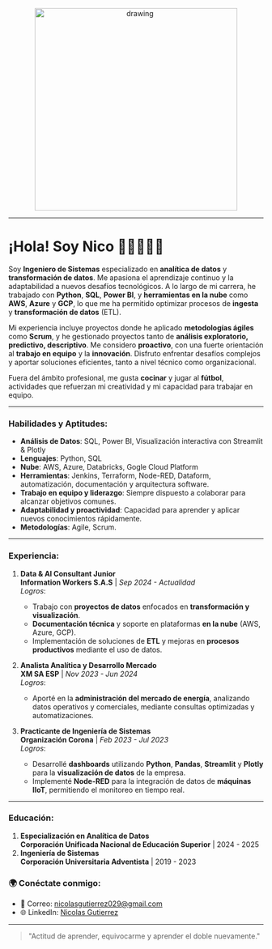 <p align="center">
 <img src="https://blog.planview.com/wp-content/uploads/2024/03/iStock-1470351499-Converted_1200x680.jpg" alt="drawing" width="400" />
</p>

---

# ¡Hola! Soy Nico 👩🏽‍💻🐱‍🏍

Soy **Ingeniero de Sistemas** especializado en **analítica de datos** y **transformación de datos**. Me apasiona el aprendizaje continuo y la adaptabilidad a nuevos desafíos tecnológicos. A lo largo de mi carrera, he trabajado con **Python**, **SQL**, **Power BI**, y **herramientas en la nube** como **AWS**, **Azure** y **GCP**, lo que me ha permitido optimizar procesos de **ingesta** y **transformación de datos** (ETL).

Mi experiencia incluye proyectos donde he aplicado **metodologías ágiles** como **Scrum**, y he gestionado proyectos tanto de **análisis exploratorio, predictivo, descriptivo**. Me considero **proactivo**, con una fuerte orientación al **trabajo en equipo** y la **innovación**. Disfruto enfrentar desafíos complejos y aportar soluciones eficientes, tanto a nivel técnico como organizacional.

Fuera del ámbito profesional, me gusta **cocinar** y jugar al **fútbol**, actividades que refuerzan mi creatividad y mi capacidad para trabajar en equipo.

---

### **Habilidades y Aptitudes**:
- **Análisis de Datos**: SQL, Power BI, Visualización interactiva con Streamlit & Plotly
- **Lenguajes**: Python, SQL
- **Nube**: AWS, Azure, Databricks, Gogle Cloud Platform
- **Herramientas**: Jenkins, Terraform, Node-RED, Dataform, automatización, documentación y arquitectura software.
- **Trabajo en equipo y liderazgo**: Siempre dispuesto a colaborar para alcanzar objetivos comunes.
- **Adaptabilidad y proactividad**: Capacidad para aprender y aplicar nuevos conocimientos rápidamente.
- **Metodologías**: Agile, Scrum.

---

### **Experiencia**:

1. **Data & AI Consultant Junior**  
   **Information Workers S.A.S** | *Sep 2024 - Actualidad*  
   _Logros_:  
   - Trabajo con **proyectos de datos** enfocados en **transformación y visualización**.
   - **Documentación técnica** y soporte en plataformas **en la nube** (AWS, Azure, GCP).
   - Implementación de soluciones de **ETL** y mejoras en **procesos productivos** mediante el uso de datos.

2. **Analista Analítica y Desarrollo Mercado**  
   **XM SA ESP** | *Nov 2023 - Jun 2024*  
   _Logros_:  
   - Aporté en la **administración del mercado de energía**, analizando datos operativos y comerciales, mediante consultas optimizadas y automatizaciones.

3. **Practicante de Ingeniería de Sistemas**  
   **Organización Corona** | *Feb 2023 - Jul 2023*  
   _Logros_:  
   - Desarrollé **dashboards** utilizando **Python**, **Pandas**, **Streamlit** y **Plotly**  para la **visualización de datos** de la empresa.
   - Implementé **Node-RED** para la integración de datos de **máquinas IIoT**, permitiendo el monitoreo en tiempo real.

---

### **Educación**:
1. **Especialización en Analítica de Datos**  
   **Corporación Unificada Nacional de Educación Superior** | 2024 - 2025
2. **Ingeniería de Sistemas**  
   **Corporación Universitaria Adventista** | 2019 - 2023

### 🌍 Conéctate conmigo:
- 📧 Correo: [nicolasgutierrez029@gmail.com](mailto:nicolasgutierrez029@gmail.com)
- 🌐 LinkedIn: [Nicolas Gutierrez](https://www.linkedin.com/in/imnicoo/)

---
> "Actitud de aprender, equivocarme y aprender el doble nuevamente."
